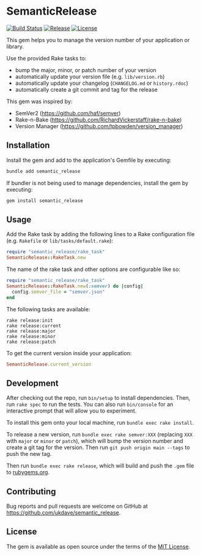 # SemanticRelease

[![Build Status](https://github.com/ukdave/semantic_release/actions/workflows/main.yml/badge.svg)](https://github.com/ukdave/semantic_release/actions/workflows/main.yml)
[![Release](https://img.shields.io/github/v/release/ukdave/semantic_release)](https://github.com/ukdave/semantic_release/releases)
[![License](https://img.shields.io/github/license/ukdave/semantic_release)](https://github.com/ukdave/semantic_release/blob/main/LICENSE.txt)

This gem helps you to manage the version number of your application or library.

Use the provided Rake tasks to:

- bump the major, minor, or patch number of your version
- automatically update your version file (e.g. `lib/version.rb`)
- automatically update your changelog (`CHANGELOG.md` or `history.rdoc`)
- automatically create a git commit and tag for the release

This gem was inspired by:

- SemVer2 (https://github.com/haf/semver)
- Rake-n-Bake (https://github.com/RichardVickerstaff/rake-n-bake)
- Version Manager (https://github.com/tpbowden/version_manager)

## Installation

Install the gem and add to the application's Gemfile by executing:

```bash
bundle add semantic_release
```

If bundler is not being used to manage dependencies, install the gem by executing:

```bash
gem install semantic_release
```

## Usage

Add the Rake task by adding the following lines to a Rake configuration file (e.g. `Rakefile` or `lib/tasks/default.rake`):

```ruby
require "semantic_release/rake_task"
SemanticRelease::RakeTask.new
```

The name of the rake task and other options are configurable like so:

```ruby
require "semantic_release/rake_task"
SemanticRelease::RakeTask.new(:semver) do |config|
  config.semver_file = "semver.json"
end
```

The following tasks are available:

```
rake release:init
rake release:current
rake release:major
rake release:minor
rake release:patch
```

To get the current version inside your application:

```ruby
SemanticRelease.current_version
```

## Development

After checking out the repo, run `bin/setup` to install dependencies. Then, run `rake spec` to run the tests. You can also run `bin/console` for an interactive prompt that will allow you to experiment.

To install this gem onto your local machine, run `bundle exec rake install`.

To release a new version, run `bundle exec rake semver:XXX` (replacing `XXX` with `major` or `minor` or `patch`), which will bump the version number and create a git tag for the version. Then run `git push origin main --tags` to push the new tag.

Then run `bundle exec rake release`, which will build and push the `.gem` file to [rubygems.org](https://rubygems.org).

## Contributing

Bug reports and pull requests are welcome on GitHub at https://github.com/ukdave/semantic_release.

## License

The gem is available as open source under the terms of the [MIT License](https://opensource.org/licenses/MIT).
